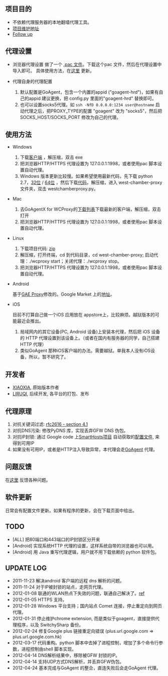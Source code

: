 项目目的
--------
* 不依赖代理服务器的本地翻墙代理工具。
* [项目维护地址](https://github.com/liruqi/west-chamber-season-3/tree/master/west-chamber-proxy)
* [Follow up](https://plus.google.com/b/108661470402896863593/)

代理设置
--------

* 浏览器代理设置
    做了一个 [.pac 文件](https://raw.github.com/liruqi/west-chamber-season-3/master/west-chamber-proxy/flora_pac.pac)。下载这个pac 文件，然后在代理设置中导入即可。
    具体使用方法，在[这里](http://wcproxy.sinaapp.com/) 更新。

* 代理自身的代理配置

    1. 默认配置是GoAgent，包含一个内置的appid ("goagent-hrd")，如果有自己的appid 建议更换，把 config.py 里面的"goagent-hrd" 替换即可。
    2. 也可以设置socks5代理。如 `ssh -NfD 0.0.0.0:1234 user@hostname` 启动代理之后，把PROXY_TYPE的配置 "goagent" 改为 "socks5"，然后把 SOCKS_HOST/SOCKS_PORT 修改为自己的代理。

使用方法
--------
* Windows

    1. 下载[客户端](https://github.com/downloads/liruqi/west-chamber-season-3/westchamberproxy-20120325.zip) ，解压缩，双击 exe
    2. 把浏览器HTTP/HTTPS 代理设置为 127.0.0.1:1998，或者使用pac 脚本设置自动代理。
    3. Windows 版本更新比较慢。如果希望使用最新代码，先下载 python 2.7，[32位](http://python.org/ftp/python/2.7.2/python-2.7.2.msi) / [64位](http://python.org/ftp/python/2.7.2/python-2.7.2.amd64.msi) ，然后下载[代码](https://github.com/liruqi/west-chamber-season-3/zipball/master)，解压缩，进入 west-chamber-proxy 文件夹，双击 westchamberproxy.py。

* Mac 
    1. 去GoAgentX for WCProxy的[下载列表](https://github.com/liruqi/GoAgentX/downloads)下载最新的客户端，解压缩，双击打开
    2. 把浏览器HTTP/HTTPS 代理设置为 127.0.0.1:1998，或者使用pac 脚本设置自动代理。
    
* Linux

    1. 下载项目代码: [zip](https://github.com/downloads/liruqi/west-chamber-season-3/west-chamber-proxy-src-20120325.zip)
    2. 解压缩，打开终端，cd 到代码目录，cd west-chamber-proxy; 启动代理：./wcproxy start；关闭代理：./wcproxy stop。
    3. 把浏览器HTTP/HTTPS 代理设置为 127.0.0.1:1998，或者使用pac 脚本设置自动代理。

* Android

    基于[GAE Proxy](http://code.google.com/p/gaeproxy/)修改的。Google Market 上的[地址](https://market.android.com/details?id=org.westchamberproxy)。

* iOS
    
    目前不打算自己做一个iOS 应用放在 appstore上，比较麻烦。越狱版本的可能最近会推出。

    1. 局域网内的其它设备(PC, Android 设备)上安装本代理，然后把 iOS 设备的 HTTP 代理设置到该设备上。（或者在国内有服务器的同学，自己搭建HTTP 代理）
    2. 类似GoAgent 那种iOS客户端的办法。需要越狱。单我本人没有iOS设备，所以，暂不研究了。

开发者
------
* [XIAOXIA](http://xiaoxia.org), 原始版本作者
* [LIRUQI](http://liruqi.info), 后续开发, 各平台的打包、发布


代理原理
--------

1. 对抗关键词过滤: [rfc2616 - section 4.1](http://www.w3.org/Protocols/rfc2616/rfc2616-sec4.html)
2. 对抗DNS污染: 修改PyDNS 库，实现丢弃GFW DNS 伪包。
3. 对抗IP封锁: 通过 Google code 上[SmartHosts项目](http://code.google.com/p/smarthosts/) 自动获取的[配置文件](http://smarthosts.googlecode.com/svn/trunk/hosts), 来得到可用IP
4. 如果没有可用IP，或者是HTTP注入导致异常，本代理会走[GoAgent](http://code.google.com/p/goagent/) 代理。

问题反馈
--------
在[这里](https://github.com/liruqi/west-chamber-season-3/issues) 反馈各种问题。 

软件更新
-------
日常会有配置文件更新。如果有程序的更新，会在下载页面中给出。

TODO
----
* [ALL] 把80端口和443端口的IP封锁区分开来
* [Android] 实现系统HTTP 代理的设置，这样系统自带的浏览器也可以用。
* [Android] 用 Java 重写代理逻辑，用户就不用下载依赖的 python 软件包。

UPDATE LOG
---
* 2011-11-23 解决android 客户端的远程 dns 解析的问题。
* 2011-11-24 对于IP被封锁的站点，走网页代理。
* 2012-01-08 联通的WLAN热点下失效的问题，联通自己解决了。[ref](http://weibo.com/1641981222/xFx46sR4c)
* 2012-01-05 HTTPS 支持。
* 2012-01-28 Windows 平台支持；国内站点 Comet 连接，停止重定向到网页代理。
* 2012-01-31 停止维护chrome extension, 而是类似于goagent，直接提供代理程序，以及 SwitchySharp 备份。
* 2012-02-24 修复Google plus 链接重定向错误 (plus.url.google.com => plus.url.google.com.hk)
* 2012-03-17 代码重构。python 脚本中去掉了进程控制，增加了多个命令行参数，进程控制由shell 脚本实现。 
* 2012-04-14 DNS解析结果中，移除被GFW 封锁的IP。
* 2012-04-14 支持UDP方式DNS解析，并丢弃GFW伪包。
* 2012-04-24 基本完成与GoAgent 的整合，直连失败后会走GoAgent 代理。
